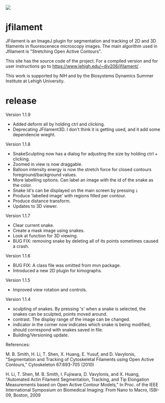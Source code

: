 [![](https://travis-ci.org/odinsbane/jfilament.svg?branch=master)](https://travis-ci.org/odinsbane/jfilament)

# jfilament
JFilament is an ImageJ plugin for segmentation and tracking of 2D and 3D filaments in fluorescenece microscopy images. The main algorithm used in Jfilament is "Stretching Open Active Contours".

This site has the source code of the project. For a compiled version and for user instructions go to https://www.lehigh.edu/~div206/jfilament/ .

This work is supported by NIH and by the Biosystems Dynamics Summer Institute at Lehigh University.

# release
Version 1.1.9
 - Added deform all by holding ctrl and clicking.
 - Deprecating JFilament3D. I don't think it is getting used, and it add some dependencie wieght.

Version 1.1.8
 - SnakeSculpting now has a dialog for adjusting the size by holding ctrl + clicking.
 - Zoomed in view is now draggable.
 - Balloon intensity energy is now the stretch force for closed contours foreground/background values.
 - More labelling options. Can label an image with the id of the snake as the color.
 - Snake Id's can be displayed on the main screen by pressing `i`
 - Produce 'labelled image' with regions filled per contour.
 - Produce distance transform.
 - Updates to 3D viewer.
 
Version 1.1.7
 - Clear current snake.
 - Create a mask image using snakes.
 - Look at function for 3D viewing.
 - BUG FIX: removing snake by deleting all of its points sometimes caused a crash.


Version 1.1.6

 - BUG FIX: A class file was omitted from mvn package.
 - Introduced a new 2D plugin for kimographs.

Version 1.1.5

 - Improved view rotation and controls.


Version 1.1.4

 - sculpting of snakes. By pressing 's' when a snake is selected, the snakes can be sculpted, points moved around.
 - contrast. The display range of the image can be changed.
 - indicator in the corner now indicates which snake is being modified, should correspond with snakes saved in file.
 - Building/Versioning update.

References:

M. B. Smith, H. Li, T. Shen, X. Huang, E. Yusuf, and D. Vavylonis, "Segmentation and Tracking of Cytoskeletal Filaments using Open Active Contours," Cytoskeleton 67:693-705 (2010)

H. Li, T. Shen, M. B. Smith, I. Fujiwara, D. Vavylonis, and X. Huang, "Automated Actin Filament Segmentation, Tracking, and Tip Elongation Measurements based on Open Active Contour Models," In Proc. of the IEEE International Symposium on Biomedical Imaging: From Nano to Macro, ISBI-09, Boston, 2009 
